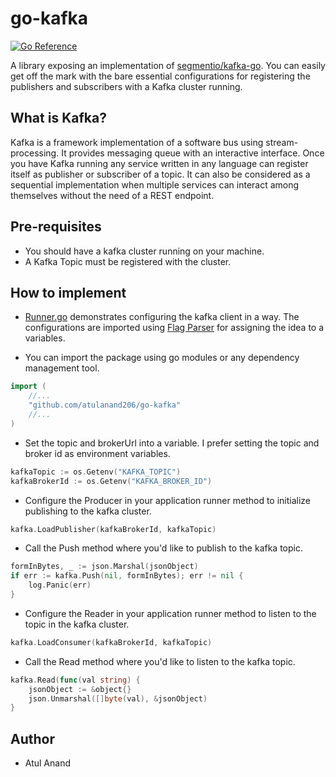 # go-kafka

[![Go Reference](https://pkg.go.dev/badge/github.com/atulanand206/go-kafka.svg)](https://pkg.go.dev/github.com/atulanand206/go-kafka)

A library exposing an implementation of [segmentio/kafka-go](https://github.com/segmentio/kafka-go). You can easily get off the mark with the bare essential configurations for registering the publishers and subscribers with a Kafka cluster running.

## What is Kafka?

Kafka is a framework implementation of a software bus using stream-processing. It provides messaging queue with an interactive interface. Once you have Kafka running any service written in any language can register itself as publisher or subscriber of a topic. It can also be considered as a sequential implementation when multiple services can interact among themselves without the need of a REST endpoint.

## Pre-requisites

- You should have a kafka cluster running on your machine.
- A Kafka Topic must be registered with the cluster.

## How to implement

- [Runner.go](./runner.go) demonstrates configuring the kafka client in a way. The configurations are imported using [Flag Parser](github.com/namsral/flag) for assigning the idea to a variables. 

- You can import the package using go modules or any dependency management tool.
```go
import (
    //...
	"github.com/atulanand206/go-kafka"
    //...
)
```

- Set the topic and brokerUrl into a variable. I prefer setting the topic and broker id as environment variables.
```go
kafkaTopic := os.Getenv("KAFKA_TOPIC")
kafkaBrokerId := os.Getenv("KAFKA_BROKER_ID")
```

- Configure the Producer in your application runner method to initialize publishing to the kafka cluster. 
```go
kafka.LoadPublisher(kafkaBrokerId, kafkaTopic)
```

- Call the Push method where you'd like to publish to the kafka topic.
```go
formInBytes, _ := json.Marshal(jsonObject)
if err := kafka.Push(nil, formInBytes); err != nil {
    log.Panic(err)
}
```

- Configure the Reader in your application runner method to listen to the topic in the kafka cluster.
```go
kafka.LoadConsumer(kafkaBrokerId, kafkaTopic)
```

- Call the Read method where you'd like to listen to the kafka topic.
```go
kafka.Read(func(val string) {
    jsonObject := &object{}
    json.Unmarshal([]byte(val), &jsonObject)
}
```

## Author

- Atul Anand

